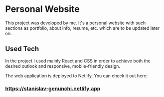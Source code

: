 # Personal Website

This project was developed by me. It's a personal website with such sections as portfolio, about info, resume, etc. which are to be updated later on.

## Used Tech

In the project I used mainly React and CSS in order to achieve both the desired outlook and responsive, mobile-friendly design.

The web application is deployed to Netlify. You can check it out here: 
### https://stanislav-genunchi.netlify.app
